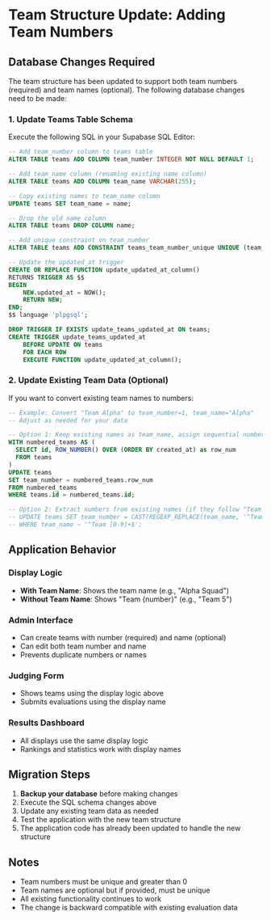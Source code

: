 # Team Structure Update: Adding Team Numbers

## Database Changes Required

The team structure has been updated to support both team numbers (required) and team names (optional). The following database changes need to be made:

### 1. Update Teams Table Schema

Execute the following SQL in your Supabase SQL Editor:

```sql
-- Add team_number column to teams table
ALTER TABLE teams ADD COLUMN team_number INTEGER NOT NULL DEFAULT 1;

-- Add team_name column (renaming existing name column)  
ALTER TABLE teams ADD COLUMN team_name VARCHAR(255);

-- Copy existing names to team_name column
UPDATE teams SET team_name = name;

-- Drop the old name column
ALTER TABLE teams DROP COLUMN name;

-- Add unique constraint on team_number
ALTER TABLE teams ADD CONSTRAINT teams_team_number_unique UNIQUE (team_number);

-- Update the updated_at trigger
CREATE OR REPLACE FUNCTION update_updated_at_column()
RETURNS TRIGGER AS $$
BEGIN
    NEW.updated_at = NOW();
    RETURN NEW;
END;
$$ language 'plpgsql';

DROP TRIGGER IF EXISTS update_teams_updated_at ON teams;
CREATE TRIGGER update_teams_updated_at 
    BEFORE UPDATE ON teams 
    FOR EACH ROW 
    EXECUTE FUNCTION update_updated_at_column();
```

### 2. Update Existing Team Data (Optional)

If you want to convert existing team names to numbers:

```sql
-- Example: Convert "Team Alpha" to team_number=1, team_name="Alpha"
-- Adjust as needed for your data

-- Option 1: Keep existing names as team_name, assign sequential numbers
WITH numbered_teams AS (
  SELECT id, ROW_NUMBER() OVER (ORDER BY created_at) as row_num
  FROM teams
)
UPDATE teams 
SET team_number = numbered_teams.row_num
FROM numbered_teams 
WHERE teams.id = numbered_teams.id;

-- Option 2: Extract numbers from existing names (if they follow "Team X" pattern)
-- UPDATE teams SET team_number = CAST(REGEXP_REPLACE(team_name, '^Team ', '') AS INTEGER)
-- WHERE team_name ~ '^Team [0-9]+$';
```

## Application Behavior

### Display Logic
- **With Team Name**: Shows the team name (e.g., "Alpha Squad")
- **Without Team Name**: Shows "Team {number}" (e.g., "Team 5")

### Admin Interface
- Can create teams with number (required) and name (optional)
- Can edit both team number and name
- Prevents duplicate numbers or names

### Judging Form
- Shows teams using the display logic above
- Submits evaluations using the display name

### Results Dashboard
- All displays use the same display logic
- Rankings and statistics work with display names

## Migration Steps

1. **Backup your database** before making changes
2. Execute the SQL schema changes above
3. Update any existing team data as needed
4. Test the application with the new team structure
5. The application code has already been updated to handle the new structure

## Notes

- Team numbers must be unique and greater than 0
- Team names are optional but if provided, must be unique
- All existing functionality continues to work
- The change is backward compatible with existing evaluation data
